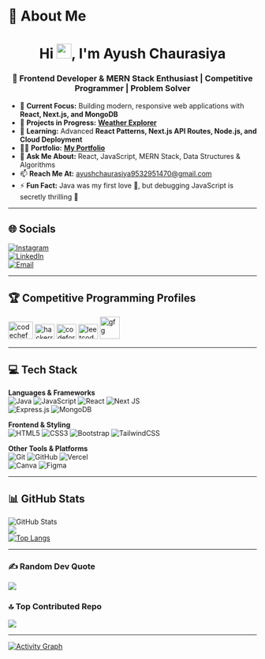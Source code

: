 # 💫 About Me
<h1 align="center">Hi <img src="https://raw.githubusercontent.com/MartinHeinz/MartinHeinz/master/wave.gif" width="30px">, I'm Ayush Chaurasiya</h1>  
<h3 align="center">🚀 Frontend Developer & MERN Stack Enthusiast | Competitive Programmer | Problem Solver</h3>  

- 🎯 **Current Focus:** Building modern, responsive web applications with **React, Next.js, and MongoDB**  
- 🔭 **Projects in Progress:** [**Weather Explorer**](https://weather-report-livid.vercel.app/)  
- 🌱 **Learning:** Advanced **React Patterns, Next.js API Routes, Node.js, and Cloud Deployment**  
- 👨‍💻 **Portfolio:** [**My Portfolio**](https://ayush-portfolio-ayu.vercel.app/)  
- 💬 **Ask Me About:** React, JavaScript, MERN Stack, Data Structures & Algorithms  
- 📫 **Reach Me At:** [ayushchaurasiya9532951470@gmail.com](mailto:ayushchaurasiya9532951470@gmail.com)  
- ⚡ **Fun Fact:** Java was my first love 💛, but debugging JavaScript is secretly thrilling 🐞  

---

## 🌐 Socials
[![Instagram](https://img.shields.io/badge/Instagram-%23E4405F.svg?logo=Instagram&logoColor=white)](https://instagram.com/_ayush_chaurasiya)  
[![LinkedIn](https://img.shields.io/badge/LinkedIn-%230077B5.svg?logo=linkedin&logoColor=white)](https://linkedin.com/in/ayush_chaurasiya)  
[![Email](https://img.shields.io/badge/Email-D14836?logo=gmail&logoColor=white)](mailto:ayushchaurasiya9532951470@gmail.com)  

---

## 🏆 Competitive Programming Profiles
<p align="left">
<a href="https://www.codechef.com/users/ayush_1102" target="_blank"><img src="https://cdn.jsdelivr.net/npm/simple-icons@3.1.0/icons/codechef.svg" alt="codechef" height="35" width="50"/></a>
<a href="https://www.hackerrank.com/profile/Ayushchaurasiya" target="_blank"><img src="https://raw.githubusercontent.com/rahuldkjain/github-profile-readme-generator/master/src/images/icons/Social/hackerrank.svg" alt="hackerrank" height="30" width="40"/></a>
<a href="https://codeforces.com/profile/Ayush_chaurasiya" target="_blank"><img src="https://raw.githubusercontent.com/rahuldkjain/github-profile-readme-generator/master/src/images/icons/Social/codeforces.svg" alt="codeforces" height="30" width="40"/></a>
<a href="https://leetcode.com/u/ayush_8826/" target="_blank"><img src="https://raw.githubusercontent.com/rahuldkjain/github-profile-readme-generator/master/src/images/icons/Social/leet-code.svg" alt="leetcode" height="30" width="40"/></a>
<a href="https://www.geeksforgeeks.org/user/ayushchaurasi8bez/" target="_blank"><img src="https://raw.githubusercontent.com/rahuldkjain/github-profile-readme-generator/master/src/images/icons/Social/geeks-for-geeks.svg" alt="gfg" height="45" width="40"/></a>
</p>  

---

## 💻 Tech Stack

**Languages & Frameworks**  
![Java](https://img.shields.io/badge/java-%23ED8B00.svg?style=for-the-badge&logo=openjdk&logoColor=white) 
![JavaScript](https://img.shields.io/badge/javascript-%23323330.svg?style=for-the-badge&logo=javascript&logoColor=%23F7DF1E) 
![React](https://img.shields.io/badge/react-%2320232a.svg?style=for-the-badge&logo=react&logoColor=%2361DAFB) 
![Next JS](https://img.shields.io/badge/Next.js-black?style=for-the-badge&logo=next.js&logoColor=white)  
![Express.js](https://img.shields.io/badge/express.js-%23404d59.svg?style=for-the-badge&logo=express&logoColor=white) 
![MongoDB](https://img.shields.io/badge/mongodb-%234ea94b.svg?style=for-the-badge&logo=mongodb&logoColor=white)  

**Frontend & Styling**  
![HTML5](https://img.shields.io/badge/html5-%23E34F26.svg?style=for-the-badge&logo=html5&logoColor=white) 
![CSS3](https://img.shields.io/badge/css3-%231572B6.svg?style=for-the-badge&logo=css3&logoColor=white) 
![Bootstrap](https://img.shields.io/badge/bootstrap-%238511FA.svg?style=for-the-badge&logo=bootstrap&logoColor=white) 
![TailwindCSS](https://img.shields.io/badge/tailwindcss-%2338B2AC.svg?style=for-the-badge&logo=tailwind-css&logoColor=white) 

**Other Tools & Platforms**  
![Git](https://img.shields.io/badge/git-%23F05033.svg?style=for-the-badge&logo=git&logoColor=white) 
![GitHub](https://img.shields.io/badge/github-%23121011.svg?style=for-the-badge&logo=github&logoColor=white) 
![Vercel](https://img.shields.io/badge/vercel-%23000000.svg?style=for-the-badge&logo=vercel&logoColor=white)  
![Canva](https://img.shields.io/badge/Canva-%2300C4CC.svg?style=for-the-badge&logo=Canva&logoColor=white) 
![Figma](https://img.shields.io/badge/figma-%23F24E1E.svg?style=for-the-badge&logo=figma&logoColor=white)  

---

## 📊 GitHub Stats
![GitHub Stats](https://github-readme-stats.vercel.app/api?username=chaurasiya-ayush&show_icons=true&theme=radical&count_private=true)  
![](https://github-readme-streak-stats.herokuapp.com/?user=chaurasiya-ayush&theme=dark&hide_border=false)  
[![Top Langs](https://github-readme-stats.vercel.app/api/top-langs/?username=chaurasiya-ayush&layout=compact&theme=radical&langs_count=10&hide_border=true&custom_title=My%20Top%20Languages)](https://github.com/anuraghazra/github-readme-stats)  

---

### ✍️ Random Dev Quote
![](https://quotes-github-readme.vercel.app/api?type=horizontal&theme=merko)  

### 🔝 Top Contributed Repo
![](https://github-contributor-stats.vercel.app/api?username=chaurasiya-ayush&limit=5&theme=dark&combine_all_yearly_contributions=true)  

---

[![Activity Graph](https://github-readme-activity-graph.vercel.app/graph?username=chaurasiya-ayush&bg_color=050505&color=11e83c&line=3fff0a&point=6fff5c&area=true&hide_border=true)](https://github.com/ashutosh00710/github-readme-activity-graph)  
